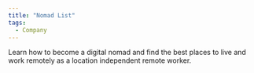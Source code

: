 ```yaml
---
title: "Nomad List"
tags:
  - Company
---
```

Learn how to become a digital nomad and find the best places to live and work remotely as a location independent remote worker.